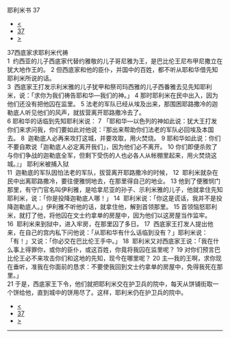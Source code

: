 ﻿





 耶利米书 37




* [<](bible/JER36.md)
* [37](bible/JER.md)
* [>](bible/JER38.md)



 
37西底家求耶利米代祷  
1  约西亚的儿子西底家代替约雅敬的儿子哥尼雅为王，是巴比伦王尼布甲尼撒立在犹大地作王的。 
2 但西底家和他的臣仆，并国中的百姓，都不听从耶和华借先知耶利米所说的话。  
3  西底家王打发示利米雅的儿子犹甲和祭司玛西雅的儿子西番雅去见先知耶利米，说：「求你为我们祷告耶和华—我们的神。」 
4 那时耶利米在民中出入，因为他们还没有把他囚在监里。 
5 法老的军队已经从埃及出来，那围困耶路撒冷的迦勒底人听见他们的风声，就拔营离开耶路撒冷去了。  
6 耶和华的话临到先知耶利米说： 
7 「耶和华—以色列的神如此说：犹大王打发你们来求问我，你们要如此对他说：『那出来帮助你们法老的军队必回埃及本国去。 
8  迦勒底人必再来攻打这城，并要攻取，用火焚烧。 
9 耶和华如此说：你们不要自欺说「迦勒底人必定离开我们」，因为他们必不离开。 
10 你们即便杀败了与你们争战的迦勒底全军，但剩下受伤的人也必各人从帐棚里起来，用火焚烧这城。』」 耶利米被捕入狱  
11  迦勒底的军队因怕法老的军队，拔营离开耶路撒冷的时候， 
12  耶利米就杂在民中出离耶路撒冷，要往便雅悯地去，在那里得自己的地业。 
13 他到了便雅悯门那里，有守门官名叫伊利雅，是哈拿尼亚的孙子、示利米雅的儿子，他就拿住先知耶利米，说：「你是投降迦勒底人哪！」 
14  耶利米说：「你这是谎话，我并不是投降迦勒底人。」伊利雅不听他的话，就拿住他，解到首领那里。 
15 首领恼怒耶利米，就打了他，将他囚在文士约拿单的房屋中，因为他们以这房屋当作监牢。  
16  耶利米来到狱中，进入牢房，在那里囚了多日。 
17  西底家王打发人提出他来，在自己的宫内私下问他说：「从耶和华有什么话临到没有？」耶利米说：「有！」又说：「你必交在巴比伦王手中。」 
18  耶利米又对西底家王说：「我在什么事上得罪你，或你的臣仆，或这百姓，你竟将我囚在监里呢？ 
19 对你们预言巴比伦王必不来攻击你们和这地的先知，现今在哪里呢？ 
20 主—我的王啊，求你现在垂听，准我在你面前的恳求：不要使我回到文士约拿单的房屋中，免得我死在那里。」  
21 于是，西底家王下令，他们就把耶利米交在护卫兵的院中，每天从饼铺街取一个饼给他，直到城中的饼用尽了。这样，耶利米仍在护卫兵的院中。 
* [<](bible/JER36.md)
* [37](bible/JER.md)
* [>](bible/JER38.md)





---









